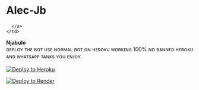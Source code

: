 # Alec-Jb

      </a>
    </td>
  </tr>
  <tr>
    <td align="center">
      <b>Njabulo</b><br>
      ᴅᴇᴘʟᴏʏ ᴛʜᴇ ʙᴏᴛ ᴜsᴇ ɴᴏʀᴍᴀʟ ʙᴏᴛ ᴏɴ ʜᴇʀᴏᴋᴜ ᴡᴏʀᴋɪɴɢ 100% ɴᴏ ʙᴀɴɴᴇᴅ ʜᴇʀᴏᴋᴜ ᴀɴᴅ ᴡʜᴀᴛsᴀᴘᴘ ᴛᴀɴᴋs ʏᴏᴜ ᴇɴᴊᴏʏ.
      <br><br>
      <a href="https://dashboard.heroku.com/new?button-url=https://github.com/NjabuloJ/Alec-Jb&template=https://github.com/NjabuloJ/Alec-Jb.git">
        <img src="https://www.herokucdn.com/deploy/button.svg" alt="Deploy to Heroku">
      </a>
    </td>
    

[![Deploy to Render](https://render.com/images/deploy-to-render-button.svg)](https://render.com/deploy?repo=https://github.com/NjabuloJ/Alec-Jb)
